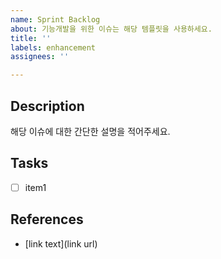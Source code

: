 ```yaml
---
name: Sprint Backlog
about: 기능개발을 위한 이슈는 해당 템플릿을 사용하세요.
title: ''
labels: enhancement
assignees: ''

---
```


## Description

해당 이슈에 대한 간단한 설명을 적어주세요.

## Tasks

- [ ] item1


## References
- [link text](link url)
